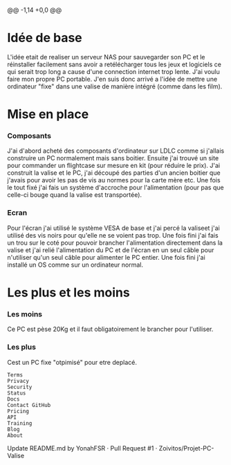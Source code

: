 @@ -1,14 +0,0 @@
# Idée de base 
L'idée etait de realiser un serveur NAS pour sauvegarder son PC et le réinstaller facilement sans avoir a retélécharger tous les jeux et logiciels ce qui serait trop long a cause d'une connection internet trop lente.
J'ai voulu faire mon propre PC portable. J'en suis donc arrivé a l'idée de mettre une ordinateur "fixe" dans une valise de manière intégré (comme dans les film).
# Mise en place
### Composants
J'ai d'abord acheté des composants d'ordinateur sur LDLC comme si j'allais construire un PC normalement mais sans boitier. Ensuite j'ai trouvé un site pour commander un flightcase sur mesure en kit (pour réduire le prix). J'ai construit la valise et le PC, j'ai découpé des parties d'un ancien boitier que j'avais pour avoir les pas de vis au normes pour la carte mère etc.
Une fois le tout fixé j'ai fais un système d'accroche pour l'alimentation (pour pas que celle-ci bouge quand la valise est transportée).
### Ecran
Pour l'écran j'ai utilisé le système VESA de base et j'ai percé la valiseet j'ai utilisé des vis noirs pour qu'elle ne se voient pas trop. Une fois fini j'ai fais un trou sur le coté pour pouvoir brancher l'alimentation directement dans la valise et j'ai relié l'alimentation du PC et de l'écran en un seul câble pour n'utiliser qu'un seul câble pour alimenter le PC entier. Une fois fini j'ai installé un OS comme sur un ordinateur normal.
# Les plus et les moins
### Les moins
Ce PC est pèse 20Kg et il faut obligatoirement le brancher pour l'utiliser. 
### Les plus
Cest un PC fixe "otpimisé" pour etre deplacé.

    Terms
    Privacy
    Security
    Status
    Docs
    Contact GitHub
    Pricing
    API
    Training
    Blog
    About

Update README.md by YonahFSR · Pull Request #1 · Zoivitos/Projet-PC-Valise 
